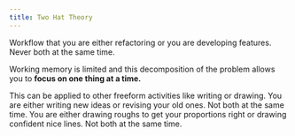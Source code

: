```yaml
---
title: Two Hat Theory
---
```


Workflow that you are either refactoring or you are developing features. Never both at the same time. 

Working memory is limited and this decomposition of the problem allows you to **focus on one thing at a time.** 

This can be applied to other freeform activities like writing or drawing. You are either writing new ideas or revising your old ones. Not both at the same time. You are either drawing roughs to get your proportions right or drawing confident nice lines. Not both at the same time. 

